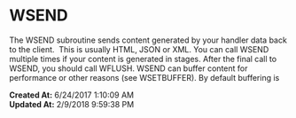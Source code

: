# WSEND

The WSEND subroutine sends content generated by your handler data back to the client.  This is usually HTML, JSON or XML. You can call WSEND multiple times if your content is generated in stages. After the final call to WSEND, you should call WFLUSH. WSEND can buffer content for performance or other reasons (see WSETBUFFER). By default buffering is   

**Created At:** 6/24/2017 1:10:09 AM  
**Updated At:** 2/9/2018 9:59:38 PM  

